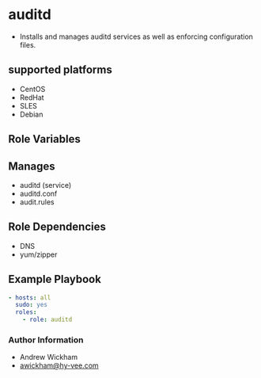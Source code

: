 # auditd

- Installs and manages auditd services as well as enforcing configuration files.

## supported platforms

- CentOS
- RedHat
- SLES
- Debian

## Role Variables

## Manages

- auditd (service)
- auditd.conf
- audit.rules

## Role Dependencies

- DNS
- yum/zipper

## Example Playbook

```yaml
- hosts: all
  sudo: yes
  roles:
    - role: auditd
```
### Author Information

- Andrew Wickham
- awickham@hy-vee.com
